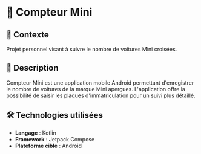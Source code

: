 # 🚗 Compteur Mini

## 📖 Contexte
Projet personnel visant à suivre le nombre de voitures Mini croisées.

## 📝 Description
Compteur Mini est une application mobile Android permettant d'enregistrer le nombre de voitures de la marque Mini aperçues. L'application offre la possibilité de saisir les plaques d'immatriculation pour un suivi plus détaillé.

## 🛠 Technologies utilisées
- **Langage** : Kotlin
- **Framework** : Jetpack Compose
- **Plateforme cible** : Android
